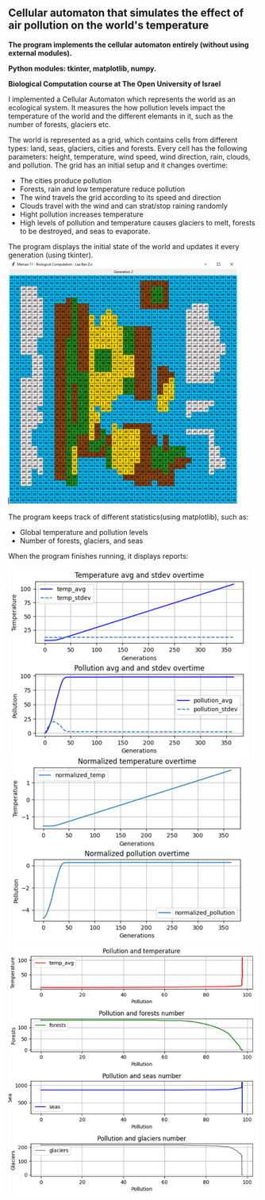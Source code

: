 Cellular automaton that simulates the effect of air pollution on the world's temperature
-----------
**The program implements the cellular automaton entirely (without using external modules).**

**Python modules: tkinter, matplotlib, numpy.**

**Biological Computation course at The Open University of Israel**

I implemented a Cellular Automaton which represents the world as an ecological system. It measures the how pollution levels impact the temperature of the world and the different elemants in it, such as the number of forests, glaciers etc.

The world is represented as a grid, which contains cells from different types: land, seas, glaciers, cities and forests. Every cell has the following parameters: height, temperature, wind speed, wind direction, rain, clouds, and pollution.
The grid has an initial setup and it changes overtime:
- The cities produce pollution
- Forests, rain and low temperature reduce pollution
- The wind travels the grid according to its speed and direction
- Clouds travel with the wind and can strat/stop raining randomly
- Hight pollution increases temperature
- High levels of pollution and temperature causes glaciers to melt, forests to be destroyed, and seas to evaporate.

The program displays the initial state of the world and updates it every generation (using tkinter).
![alt text](https://github.com/belea7/Ecosystem_Cellular_Automaton/blob/main/picures/view.PNG?raw=true)

The program keeps track of different statistics(using matplotlib), such as:
- Global temperature and pollution levels
- Number of forests, glaciers, and seas

When the program finishes running, it displays reports:

![alt text](https://github.com/belea7/Ecosystem_Cellular_Automaton/blob/main/picures/average%20temperature%20and%20pollution.PNG?raw=true)
![alt text](https://github.com/belea7/Ecosystem_Cellular_Automaton/blob/main/picures/normalized%20temperature%20and%20pollution.PNG?raw=true)
![alt text](https://github.com/belea7/Ecosystem_Cellular_Automaton/blob/main/picures/pollution%20effect%20on%20the%20world.PNG?raw=true)
